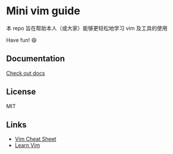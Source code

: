 # Mini vim guide

本 repo 旨在帮助本人（或大家）能够更轻松地学习 vim 及工具的使用

Have fun! :smile:

## Documentation

[Check out docs](https://psilocine.github.io/mini-vim-guide)

## License

MIT

## Links

- [Vim Cheat Sheet](https://vim.rtorr.com/)
- [Learn Vim](https://github.com/iggredible/Learn-Vim)
